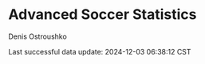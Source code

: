 # Advanced Soccer Statistics
Denis Ostroushko

<!-- gfm -->

Last successful data update: 2024-12-03 06:38:12 CST
